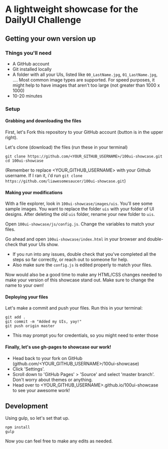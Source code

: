 # A lightweight showcase for the DailyUI Challenge

## Getting your own version up

### Things you'll need
* A GitHub account
* Git installed locally
* A folder with all your UIs, listed like `00_LastName.jpg`, `01_LastName.jpg`, .... Most common image types are supported. For speed purposes, it might help to have images that aren't too large (not greater than 1000 x 1000)
* 10-20 minutes

### Setup

#### Grabbing and downloading the files
First, let's Fork this repository to your GitHub account (button is in the upper right).

Let's clone (download) the files (run these in your terminal)
```
git clone https://github.com/<YOUR_GITHUB_USERNAME>/100ui-showcase.git
cd 100ui-showcase
```
(Remember to replace <YOUR_GITHUB_USERNAME> with your Github username. If I ran it, i'd run `git clone https://github.com/liawesomesaucer/100ui-showcase.git`)

#### Making your modifications
With a file explorer, look in `100ui-showcase/images/uis`. You'll see some sample images. You want to replace the folder `uis` with your folder of UI designs. After deleting the old `uis` folder, rename your new folder to `uis`.

Open `100ui-showcase/js/config.js`. Change the variables to match your files.

Go ahead and open `100ui-showcase/index.html` in your browser and double-check that your UIs show.

* If you run into any issues, double check that you've completed all the steps so far correctly, or reach out to someone for help.
* Also make sure the `config.js` is edited properly to match your files.

Now would also be a good time to make any HTML/CSS changes needed to make your version of this showcase stand out. Make sure to change the name to your own!

#### Deploying your files
Let's make a commit and push your files. Run this in your terminal:
```
git add .
git commit -m "Added my UIs, yay!"
git push origin master
```
* This may prompt you for credentials, so you might need to enter those

#### Finally, let's use gh-pages to showcase our work!
* Head back to your fork on GitHub (github.com/<YOUR_GITHUB_USERNAME>/100ui-showcase)
* Click 'Settings'.
* Scroll down to 'GitHub Pages' > 'Source' and select 'master branch'. Don't worry about themes or anything.
* Head over to <YOUR_GITHUB_USERNAME>.github.io/100ui-showcase to see your awesome work!

## Development
Using gulp, so let's set that up.

```
npm install
gulp
```
Now you can feel free to make any edits as needed.
